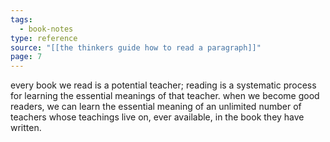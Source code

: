 ```yaml
---
tags:
  - book-notes
type: reference
source: "[[the thinkers guide how to read a paragraph]]"
page: 7
---
```

every book we read is a potential teacher; reading is a systematic process for learning the essential meanings of that teacher. when we become good readers, we can learn the essential meaning of an unlimited number of teachers whose teachings live on, ever available, in the book they have written.
